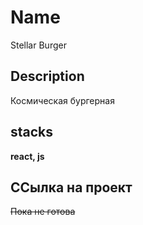 # Name
Stellar Burger

## Description
Космическая бургерная

## stacks
**react, js**

## ССылка на проект
<strike> Пока не готова</strike>
